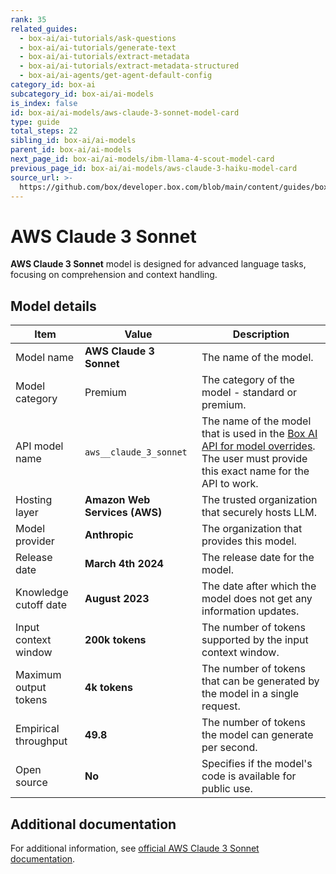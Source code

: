 ```yaml
---
rank: 35
related_guides:
  - box-ai/ai-tutorials/ask-questions
  - box-ai/ai-tutorials/generate-text
  - box-ai/ai-tutorials/extract-metadata
  - box-ai/ai-tutorials/extract-metadata-structured
  - box-ai/ai-agents/get-agent-default-config
category_id: box-ai
subcategory_id: box-ai/ai-models
is_index: false
id: box-ai/ai-models/aws-claude-3-sonnet-model-card
type: guide
total_steps: 22
sibling_id: box-ai/ai-models
parent_id: box-ai/ai-models
next_page_id: box-ai/ai-models/ibm-llama-4-scout-model-card
previous_page_id: box-ai/ai-models/aws-claude-3-haiku-model-card
source_url: >-
  https://github.com/box/developer.box.com/blob/main/content/guides/box-ai/ai-models/aws-claude-3-sonnet-model-card.md
---
```

# AWS Claude 3 Sonnet

**AWS Claude 3 Sonnet** model is designed for advanced language tasks, focusing on comprehension and context handling.

## Model details

| Item  | Value | Description |
|-----------|----------|----------|
|Model name|**AWS Claude 3 Sonnet**| The name of the model. |
| Model category | Premium | The category of the model - standard or premium. |
|API model name|`aws__claude_3_sonnet`| The name of the model that is used in the [Box AI API for model overrides][overrides]. The user must provide this exact name for the API to work. |
|Hosting layer|  **Amazon Web Services (AWS)** | The trusted organization that securely hosts LLM. |
|Model provider|**Anthropic**| The organization that provides this model. |
|Release date| **March 4th 2024** | The release date for the model.|
|Knowledge cutoff date| **August 2023**| The date after which the model does not get any information updates. |
|Input context window |**200k tokens**| The number of tokens supported by the input context window.|
|Maximum output tokens | **4k tokens** |The number of tokens that can be generated by the model in a single request.|
|Empirical throughput| **49.8** | The number of tokens the model can generate per second.|
|Open source | **No** | Specifies if the model's code is available for public use.|

## Additional documentation

For additional information, see [official AWS Claude 3 Sonnet documentation][aws-claude].

[aws-claude]: https://aws.amazon.com/bedrock/claude/
[overrides]: g://box-ai/ai-agents/ai-agent-overrides